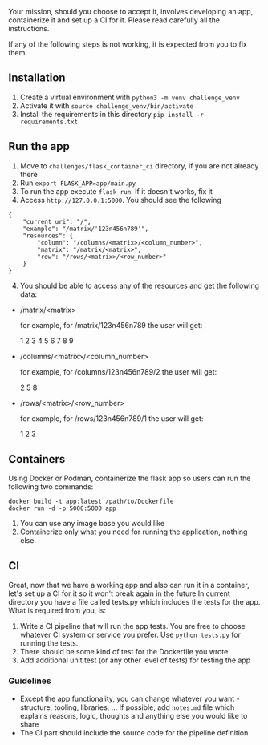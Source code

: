 Your mission, should you choose to accept it, involves developing an app, containerize it and set up a CI for it.
Please read carefully all the instructions.

If any of the following steps is not working, it is expected from you to fix them

## Installation

1. Create a virtual environment with `python3 -m venv challenge_venv`
2. Activate it with `source challenge_venv/bin/activate`
3. Install the requirements in this directory `pip install -r requirements.txt`

## Run the app

1. Move to `challenges/flask_container_ci` directory, if you are not already there
1. Run `export FLASK_APP=app/main.py`
1. To run the app execute `flask run`. If it doesn't works, fix it
3. Access `http://127.0.0.1:5000`. You should see the following

```
{
    "current_uri": "/",
    "example": "/matrix/'123n456n789'",
    "resources": {
        "column": "/columns/<matrix>/<column_number>",
        "matrix": "/matrix/<matrix>",
        "row": "/rows/<matrix>/<row_number>"
    }
}
```

4. You should be able to access any of the resources and get the following data:

* /matrix/\<matrix\>

    for example, for /matrix/123n456n789 the user will get:

    1 2 3
    4 5 6
    7 8 9

* /columns/\<matrix\>/\<column_number\>

    for example, for /columns/123n456n789/2 the user will get:

    2
    5
    8

* /rows/\<matrix\>/\<row_number\>

    for example, for /rows/123n456n789/1 the user will get:

    1 2 3 

## Containers

Using Docker or Podman, containerize the flask app so users can run the following two commands:

```
docker build -t app:latest /path/to/Dockerfile
docker run -d -p 5000:5000 app
```

1. You can use any image base you would like
2. Containerize only what you need for running the application, nothing else.

## CI

Great, now that we have a working app and also can run it in a container, let's set up a CI for it so it won't break again in the future
In current directory you have a file called tests.py which includes the tests for the app. What is required from you, is:

1. Write a CI pipeline that will run the app tests. You are free to choose whatever CI system or service you prefer. Use `python tests.py` for running the tests.
2. There should be some kind of test for the Dockerfile you wrote
3. Add additional unit test (or any other level of tests) for testing the app

### Guidelines 

* Except the app functionality, you can change whatever you want - structure, tooling, libraries, ... If possible, add `notes.md` file which explains reasons, logic, thoughts and anything else you would like to share
* The CI part should include the source code for the pipeline definition

